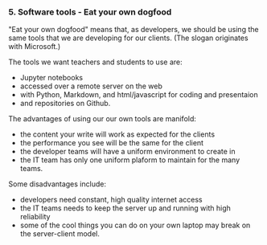 ### 5. Software tools - Eat your own dogfood

"Eat your own dogfood" means that, as developers, we should be using the same tools that we are developing for our clients. (The slogan originates with Microsoft.) 

The tools we want teachers and students to use are:

- Jupyter notebooks
- accessed over a remote server on the web
- with Python, Markdown, and html/javascript for coding and presentaion
- and repositories on Github.

The advantages of using our our own tools are manifold:

- the content your write will work as expected for the clients
- the performance you see will be the same for the client
- the developer teams will have a uniform environment to create in
- the IT team has only one uniform plaform to maintain for the many teams.

Some disadvantages include:

- developers need constant, high quality internet access
- the IT teams needs to keep the server up and running with high reliability
- some of the cool things you can do on your own laptop may break on the server-client model.
